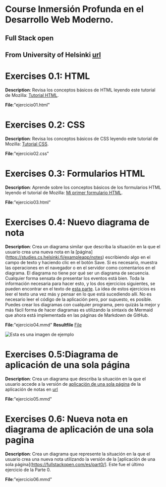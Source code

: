 # Course Inmersión Profunda en el Desarrollo Web Moderno. 
## Full Stack open
## From University of Helsinki [url](https://fullstackopen.com/es/)

# Exercises 0.1: HTML
__Description__: Revisa los conceptos básicos de HTML leyendo este tutorial de Mozilla: [Tutorial HTML](https://developer.mozilla.org/es/docs/Learn/Getting_started_with_the_web/HTML_basics).

__File__:"ejercicio01.html"

# Exercises 0.2: CSS
__Description__: Revisa los conceptos básicos de CSS leyendo este tutorial de Mozilla: [Tutorial CSS](https://developer.mozilla.org/es/docs/Learn/Getting_started_with_the_web/CSS_basics).

__File__:"ejercicio02.css"

# Exercises 0.3: Formularios HTML
__Description__: Aprende sobre los conceptos básicos de los formularios HTML leyendo el tutorial de Mozilla: [Mi primer formulario HTML](https://developer.mozilla.org/es/docs/Learn/Forms/Your_first_form).

__File__:"ejercicio03.html"

# Exercises 0.4: Nuevo diagrama de nota
__Description__: Crea un diagrama similar que describa la situación en la que el usuario crea una nueva nota en la [página] (https://studies.cs.helsinki.fi/exampleapp/notes) escribiendo algo en el campo de texto y haciendo clic en el botón Save.
Si es necesario, muestra las operaciones en el navegador o en el servidor como comentarios en el diagrama.
El diagrama no tiene por qué ser un diagrama de secuencia. Cualquier forma sensata de presentar los eventos está bien.
Toda la información necesaria para hacer esto, y los dos ejercicios siguientes, se pueden encontrar en el texto de [esta parte](https://fullstackopen.com/es/part0/fundamentos_de_las_aplicaciones_web#formularios-y-http-post). 
La idea de estos ejercicios es leer el texto una vez más y pensar en lo que está sucediendo allí. No es necesario leer el código de la aplicación pero, por supuesto, es posible.
Puedes crear los diagramas con cualquier programa, pero quizás la mejor y más fácil forma de hacer diagramas es utilizando la sintaxis de Mermaid que ahora está implementada en las páginas de Markdown de GitHub.

__File__:"ejercicio04.mmd"
__Resultfile__ [File](https://www.mermaidchart.com/raw/0b7359d4-86ff-4a90-b39c-2bbea9f1471a?theme=light&version=v0.1&format=svg)

![Esta es una imagen de ejemplo]([https://ejemplo.com/imagen.jpg](https://www.mermaidchart.com/raw/0b7359d4-86ff-4a90-b39c-2bbea9f1471a?theme=light&version=v0.1&format=svg)https://www.mermaidchart.com/raw/0b7359d4-86ff-4a90-b39c-2bbea9f1471a?theme=light&version=v0.1&format=svg)


# Exercises 0.5:Diagrama de aplicación de una sola página
__Description__: Crea un diagrama que describa la situación en la que el usuario accede a la versión de
[aplicación de una sola página](https://fullstackopen.com/es/part0/fundamentos_de_las_aplicaciones_web#aplicacion-de-una-sola-pagina)
de la aplicación de notas en [url](https://studies.cs.helsinki.fi/exampleapp/spa)

__File__:"ejercicio05.mmd"


# Exercises 0.6: Nueva nota en diagrama de aplicación de una sola pagina

__Description__: Crea un diagrama que represente la situación en la que el usuario crea una nueva nota 
utilizando la versión de la [aplicación de una sola página](https://fullstackopen.com/es/part0/].
Este fue el último ejercicio de la Parte 0.

__File__:"ejercicio06.mmd"

